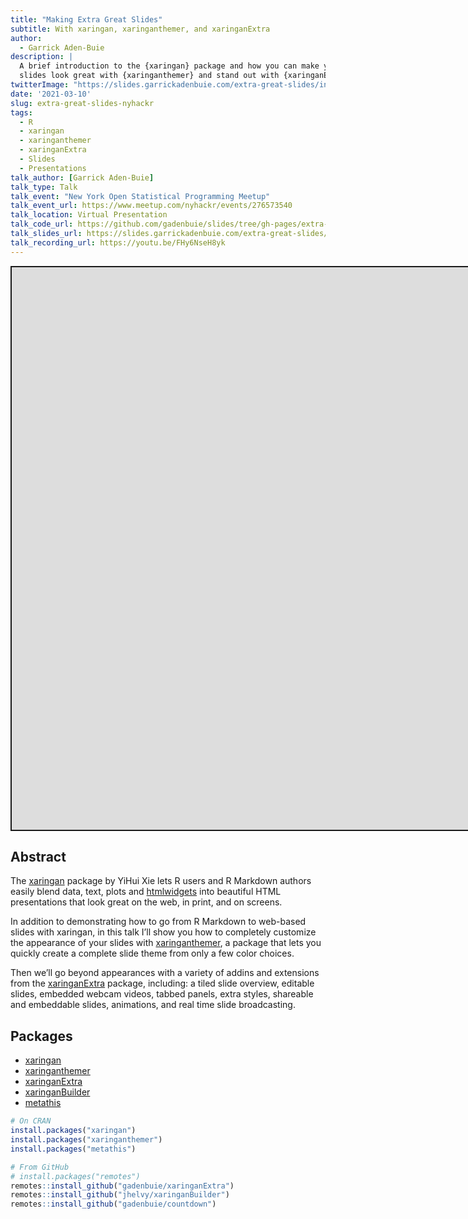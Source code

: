 ```yaml
---
title: "Making Extra Great Slides"
subtitle: With xaringan, xaringanthemer, and xaringanExtra
author:
  - Garrick Aden-Buie
description: |
  A brief introduction to the {xaringan} package and how you can make your
  slides look great with {xaringanthemer} and stand out with {xaringanExtra}.
twitterImage: "https://slides.garrickadenbuie.com/extra-great-slides/intro/extra-great-slides.png"
date: '2021-03-10'
slug: extra-great-slides-nyhackr
tags:
  - R
  - xaringan
  - xaringanthemer
  - xaringanExtra
  - Slides
  - Presentations
talk_author: [Garrick Aden-Buie]
talk_type: Talk
talk_event: "New York Open Statistical Programming Meetup"
talk_event_url: https://www.meetup.com/nyhackr/events/276573540
talk_location: Virtual Presentation
talk_code_url: https://github.com/gadenbuie/slides/tree/gh-pages/extra-great-slides
talk_slides_url: https://slides.garrickadenbuie.com/extra-great-slides/intro/
talk_recording_url: https://youtu.be/FHy6NseH8yk
---
```


<script src="/rmarkdown-libs/fitvids-2.1.1/fitvids.min.js"></script>
<div class="shareagain" style="min-width:300px;margin:1em auto;">
<iframe src="https://slides.garrickadenbuie.com/extra-great-slides/intro/" width="1600" height="900" style="border:2px solid currentColor;" loading="lazy" allowfullscreen></iframe>
<script>fitvids('.shareagain', {players: 'iframe'});</script>
</div>

## Abstract

The [xaringan](https://slides.yihui.org/xaringan/) package by YiHui Xie lets R users and R Markdown authors easily blend data, text, plots and [htmlwidgets](http://www.htmlwidgets.org/) into beautiful HTML presentations that look great on the web, in print, and on screens.

In addition to demonstrating how to go from R Markdown to web-based slides with xaringan, in this talk I’ll show you how to completely customize the appearance of your slides with [xaringanthemer](https://pkg.garrickadenbuie.com/xaringanthemer), a package that lets you quickly create a complete slide theme from only a few color choices.

Then we’ll go beyond appearances with a variety of addins and extensions from the [xaringanExtra](https://pkg.garrickadenbuie.com/xaringanExtra) package, including: a tiled slide overview, editable slides, embedded webcam videos, tabbed panels, extra styles, shareable and embeddable slides, animations, and real time slide broadcasting.

## Packages

-   [xaringan](https://slides.yihui.org/xaringan/)
-   [xaringanthemer](https://pkg.garrickadenbuie.com/xaringanthemer)
-   [xaringanExtra](https://pkg.garrickadenbuie.com/xaringanExtra)
-   [xaringanBuilder](https://github.com/jhelvy/xaringanBuilder)
-   [metathis](https://pkg.garrickadenbuie.com/metathis)

``` r
# On CRAN
install.packages("xaringan")
install.packages("xaringanthemer")
install.packages("metathis")

# From GitHub
# install.packages("remotes")
remotes::install_github("gadenbuie/xaringanExtra")
remotes::install_github("jhelvy/xaringanBuilder")
remotes::install_github("gadenbuie/countdown")
```
